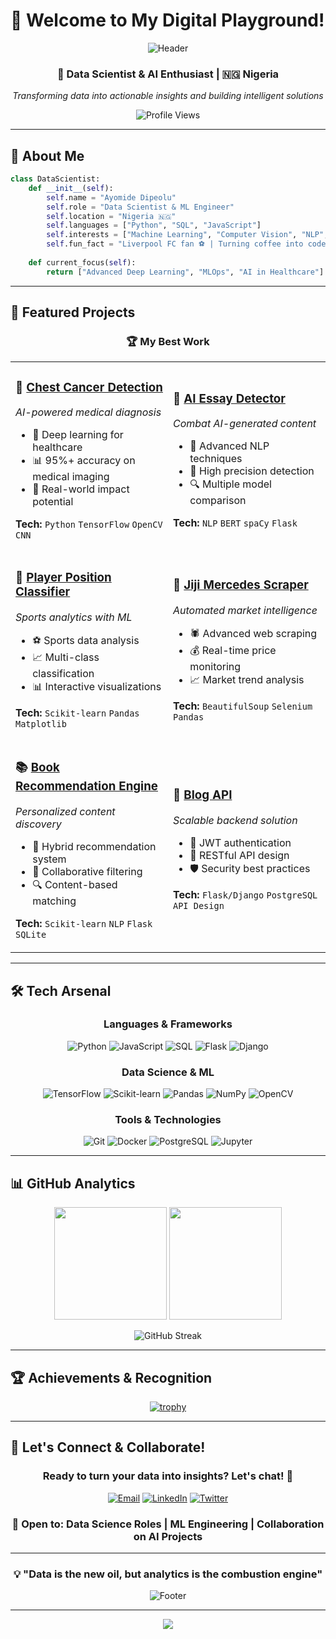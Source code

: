 # 👋 Welcome to My Digital Playground!

<div align="center">
  
  ![Header](https://capsule-render.vercel.app/api?type=waving&color=gradient&customColorList=6,11,20&height=180&section=header&text=Ayomide%20Dipeolu&fontSize=42&fontColor=fff&animation=twinkling&fontAlignY=32)
  
  ### 🚀 Data Scientist & AI Enthusiast | 🇳🇬 Nigeria
  
  *Transforming data into actionable insights and building intelligent solutions*
  
  <img src="https://komarev.com/ghpvc/?username=aydippy&label=Profile%20views&color=0e75b6&style=for-the-badge" alt="Profile Views" />
  
</div>

---

## 🎯 About Me

```python
class DataScientist:
    def __init__(self):
        self.name = "Ayomide Dipeolu"
        self.role = "Data Scientist & ML Engineer"
        self.location = "Nigeria 🇳🇬"
        self.languages = ["Python", "SQL", "JavaScript"]
        self.interests = ["Machine Learning", "Computer Vision", "NLP", "Web Scraping"]
        self.fun_fact = "Liverpool FC fan ⚽ | Turning coffee into code since 2020"
    
    def current_focus(self):
        return ["Advanced Deep Learning", "MLOps", "AI in Healthcare"]
```

---

## 🌟 Featured Projects

<div align="center">
  
  ### 🏆 My Best Work
  
</div>

<table width="100%">
<tr>
<td width="50%">

### 🏥 [Chest Cancer Detection](https://github.com/AyDippy/chest_cancer_image_classification)
*AI-powered medical diagnosis*
- 🔬 Deep learning for healthcare
- 📊 95%+ accuracy on medical imaging
- 🏥 Real-world impact potential

**Tech:** `Python` `TensorFlow` `OpenCV` `CNN`

</td>
<td width="50%">

### 🤖 [AI Essay Detector](https://github.com/AyDippy/ai_generated_essays_detector)
*Combat AI-generated content*
- 📝 Advanced NLP techniques
- 🎯 High precision detection
- 🔍 Multiple model comparison

**Tech:** `NLP` `BERT` `spaCy` `Flask`

</td>
</tr>
<tr>
<td width="50%">

### 🏈 [Player Position Classifier](https://github.com/AyDippy/player_positions_classification)
*Sports analytics with ML*
- ⚽ Sports data analysis
- 📈 Multi-class classification
- 📊 Interactive visualizations

**Tech:** `Scikit-learn` `Pandas` `Matplotlib`

</td>
<td width="50%">

### 🚗 [Jiji Mercedes Scraper](https://github.com/AyDippy/webscrape_jiji_mercedes_cars)
*Automated market intelligence*
- 🕷️ Advanced web scraping
- 💰 Real-time price monitoring
- 📈 Market trend analysis

**Tech:** `BeautifulSoup` `Selenium` `Pandas`

</td>
</tr>
<tr>
<td width="50%">

### 📚 [Book Recommendation Engine](https://github.com/AyDippy/book_recommendation_assistant)
*Personalized content discovery*
- 🎯 Hybrid recommendation system
- 👥 Collaborative filtering
- 🔍 Content-based matching

**Tech:** `Scikit-learn` `NLP` `Flask` `SQLite`

</td>
<td width="50%">

### 📖 [Blog API](https://github.com/AyDippy/blog_api)
*Scalable backend solution*
- 🔐 JWT authentication
- 📝 RESTful API design
- 🛡️ Security best practices

**Tech:** `Flask/Django` `PostgreSQL` `API Design`

</td>
</tr>
</table>

---

## 🛠️ Tech Arsenal

<div align="center">

### Languages & Frameworks
![Python](https://img.shields.io/badge/Python-3776AB?style=for-the-badge&logo=python&logoColor=white)
![JavaScript](https://img.shields.io/badge/JavaScript-F7DF1E?style=for-the-badge&logo=javascript&logoColor=black)
![SQL](https://img.shields.io/badge/SQL-4479A1?style=for-the-badge&logo=mysql&logoColor=white)
![Flask](https://img.shields.io/badge/Flask-000000?style=for-the-badge&logo=flask&logoColor=white)
![Django](https://img.shields.io/badge/Django-092E20?style=for-the-badge&logo=django&logoColor=white)

### Data Science & ML
![TensorFlow](https://img.shields.io/badge/TensorFlow-FF6F00?style=for-the-badge&logo=tensorflow&logoColor=white)
![Scikit-learn](https://img.shields.io/badge/scikit--learn-F7931E?style=for-the-badge&logo=scikit-learn&logoColor=white)
![Pandas](https://img.shields.io/badge/Pandas-150458?style=for-the-badge&logo=pandas&logoColor=white)
![NumPy](https://img.shields.io/badge/NumPy-013243?style=for-the-badge&logo=numpy&logoColor=white)
![OpenCV](https://img.shields.io/badge/OpenCV-5C3EE8?style=for-the-badge&logo=opencv&logoColor=white)

### Tools & Technologies
![Git](https://img.shields.io/badge/Git-F05032?style=for-the-badge&logo=git&logoColor=white)
![Docker](https://img.shields.io/badge/Docker-2496ED?style=for-the-badge&logo=docker&logoColor=white)
![PostgreSQL](https://img.shields.io/badge/PostgreSQL-316192?style=for-the-badge&logo=postgresql&logoColor=white)
![Jupyter](https://img.shields.io/badge/Jupyter-F37626?style=for-the-badge&logo=jupyter&logoColor=white)

</div>

---

## 📊 GitHub Analytics

<div align="center">
  
  <img height="180em" src="https://github-readme-stats.vercel.app/api?username=aydippy&show_icons=true&theme=radical&include_all_commits=true&count_private=true"/>
  <img height="180em" src="https://github-readme-stats.vercel.app/api/top-langs/?username=aydippy&layout=compact&langs_count=8&theme=radical"/>
  
</div>

<div align="center">
  
  ![GitHub Streak](https://github-readme-streak-stats.herokuapp.com/?user=aydippy&theme=radical)
  
</div>

---

## 🏆 Achievements & Recognition

<div align="center">
  
  [![trophy](https://github-profile-trophy.vercel.app/?username=aydippy&theme=radical&column=7&margin-w=10)](https://github.com/ryo-ma/github-profile-trophy)
  
</div>

---

## 🤝 Let's Connect & Collaborate!

<div align="center">
  
  ### Ready to turn your data into insights? Let's chat! 💬
  
  [![Email](https://img.shields.io/badge/-ayomidedipeolu@gmail.com-D14836?style=for-the-badge&logo=gmail&logoColor=white)](mailto:ayomidedipeolu@gmail.com)
  [![LinkedIn](https://img.shields.io/badge/-LinkedIn-0077B5?style=for-the-badge&logo=linkedin&logoColor=white)](https://linkedin.com/in/ayomide-dipeolu)
  [![Twitter](https://img.shields.io/badge/-Twitter-1DA1F2?style=for-the-badge&logo=twitter&logoColor=white)](https://twitter.com/aydippy)
  
  ### 🎯 Open to: Data Science Roles | ML Engineering | Collaboration on AI Projects
  
</div>

---

<div align="center">
  
  ### 💡 "Data is the new oil, but analytics is the combustion engine" 
  
  ![Footer](https://capsule-render.vercel.app/api?type=waving&color=gradient&customColorList=6,11,20&height=100&section=footer&animation=twinkling)
  
</div>

---

<div align="center">
  <img src="https://quotes-github-readme.vercel.app/api?type=horizontal&theme=radical" />
</div>
